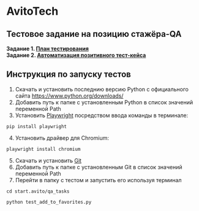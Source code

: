 # AvitoTech
## Тестовое задание на позицию стажёра-QA
**Задание 1. [План тестирования](https://github.com/Innstenar/start.avito/blob/main/qa_tasks/test_plan.md)**</br>
**Задание 2. [Автоматизация позитивного тест-кейса](https://github.com/Innstenar/start.avito/blob/main/qa_tasks/test_add_to_favorites.py)**

## Инструкция по запуску тестов
1. Скачать и установить последнию версию Python c официального сайта https://www.python.org/downloads/
2. Добавить путь к папке с установленным Python в список значений переменной Path
3. Установить [Playwright](https://playwright.dev/) посредством ввода команды в терминале:
```
pip install playwright
```
4. Установить драйвер для Chromium:
```
playwright install chromium
```
5. Скачать и установить [Git](https://git-scm.com/download)
6. Добавить путь к папке с установленным Git в список значений переменной Path
7. Перейти в папку с тестом и запустить его используя терминал
```
cd start.avito/qa_tasks
```
```
python test_add_to_favorites.py
```

